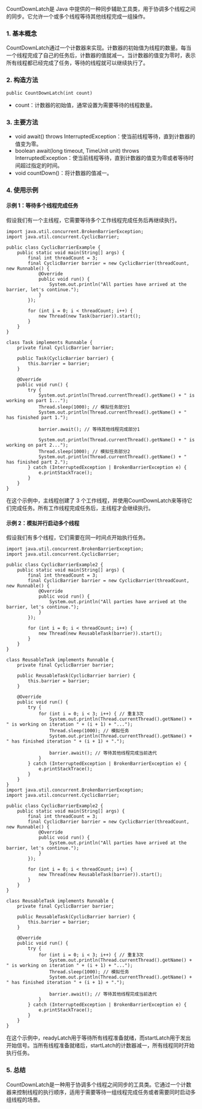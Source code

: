 CountDownLatch是 Java 中提供的一种同步辅助工具类，用于协调多个线程之间的同步。它允许一个或多个线程等待其他线程完成一组操作。
### 1. 基本概念
CountDownLatch通过一个计数器来实现。计数器的初始值为线程的数量。每当一个线程完成了自己的任务后，计数器的值就减一。当计数器的值变为零时，表示所有线程都已经完成了任务，等待的线程就可以继续执行了。
### 2. 构造方法
```
public CountDownLatch(int count)
```

- count：计数器的初始值，通常设置为需要等待的线程数量。
### 3. 主要方法

- void await() throws InterruptedException：使当前线程等待，直到计数器的值变为零。
- boolean await(long timeout, TimeUnit unit) throws InterruptedException：使当前线程等待，直到计数器的值变为零或者等待时间超过指定的时间。
- void countDown()：将计数器的值减一。
### 4. 使用示例
#### 示例 1：等待多个线程完成任务
假设我们有一个主线程，它需要等待多个工作线程完成任务后再继续执行。
```
import java.util.concurrent.BrokenBarrierException;
import java.util.concurrent.CyclicBarrier;

public class CyclicBarrierExample {
    public static void main(String[] args) {
        final int threadCount = 3;
        final CyclicBarrier barrier = new CyclicBarrier(threadCount, new Runnable() {
            @Override
            public void run() {
                System.out.println("All parties have arrived at the barrier, let's continue.");
            }
        });

        for (int i = 0; i < threadCount; i++) {
            new Thread(new Task(barrier)).start();
        }
    }
}

class Task implements Runnable {
    private final CyclicBarrier barrier;

    public Task(CyclicBarrier barrier) {
        this.barrier = barrier;
    }

    @Override
    public void run() {
        try {
            System.out.println(Thread.currentThread().getName() + " is working on part 1...");
            Thread.sleep(1000); // 模拟任务部分1
            System.out.println(Thread.currentThread().getName() + " has finished part 1.");
            
            barrier.await(); // 等待其他线程完成部分1

            System.out.println(Thread.currentThread().getName() + " is working on part 2...");
            Thread.sleep(1000); // 模拟任务部分2
            System.out.println(Thread.currentThread().getName() + " has finished part 2.");
        } catch (InterruptedException | BrokenBarrierException e) {
            e.printStackTrace();
        }
    }
}
```
在这个示例中，主线程创建了 3 个工作线程，并使用CountDownLatch来等待它们完成任务。所有工作线程完成任务后，主线程才会继续执行。
#### 示例 2：模拟并行启动多个线程
假设我们有多个线程，它们需要在同一时间点开始执行任务。
```
import java.util.concurrent.BrokenBarrierException;
import java.util.concurrent.CyclicBarrier;

public class CyclicBarrierExample2 {
    public static void main(String[] args) {
        final int threadCount = 3;
        final CyclicBarrier barrier = new CyclicBarrier(threadCount, new Runnable() {
            @Override
            public void run() {
                System.out.println("All parties have arrived at the barrier, let's continue.");
            }
        });

        for (int i = 0; i < threadCount; i++) {
            new Thread(new ReusableTask(barrier)).start();
        }
    }
}

class ReusableTask implements Runnable {
    private final CyclicBarrier barrier;

    public ReusableTask(CyclicBarrier barrier) {
        this.barrier = barrier;
    }

    @Override
    public void run() {
        try {
            for (int i = 0; i < 3; i++) { // 重复3次
                System.out.println(Thread.currentThread().getName() + " is working on iteration " + (i + 1) + "...");
                Thread.sleep(1000); // 模拟任务
                System.out.println(Thread.currentThread().getName() + " has finished iteration " + (i + 1) + ".");
                
                barrier.await(); // 等待其他线程完成当前迭代
            }
        } catch (InterruptedException | BrokenBarrierException e) {
            e.printStackTrace();
        }
    }
}
import java.util.concurrent.BrokenBarrierException;
import java.util.concurrent.CyclicBarrier;

public class CyclicBarrierExample2 {
    public static void main(String[] args) {
        final int threadCount = 3;
        final CyclicBarrier barrier = new CyclicBarrier(threadCount, new Runnable() {
            @Override
            public void run() {
                System.out.println("All parties have arrived at the barrier, let's continue.");
            }
        });

        for (int i = 0; i < threadCount; i++) {
            new Thread(new ReusableTask(barrier)).start();
        }
    }
}

class ReusableTask implements Runnable {
    private final CyclicBarrier barrier;

    public ReusableTask(CyclicBarrier barrier) {
        this.barrier = barrier;
    }

    @Override
    public void run() {
        try {
            for (int i = 0; i < 3; i++) { // 重复3次
                System.out.println(Thread.currentThread().getName() + " is working on iteration " + (i + 1) + "...");
                Thread.sleep(1000); // 模拟任务
                System.out.println(Thread.currentThread().getName() + " has finished iteration " + (i + 1) + ".");
                
                barrier.await(); // 等待其他线程完成当前迭代
            }
        } catch (InterruptedException | BrokenBarrierException e) {
            e.printStackTrace();
        }
    }
}
```
在这个示例中，readyLatch用于等待所有线程准备就绪，而startLatch用于发出开始信号。当所有线程准备就绪后，startLatch的计数器减一，所有线程同时开始执行任务。
### 5. 总结
CountDownLatch是一种用于协调多个线程之间同步的工具类。它通过一个计数器来控制线程的执行顺序，适用于需要等待一组线程完成任务或者需要同时启动多组线程的场景。
